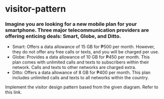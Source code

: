 # visitor-pattern

### Imagine you are looking for a new mobile plan for your smartphone. Three major telecommunication providers are offering enticing deals: Smart, Globe, and Ditto.

- Smart: Offers a data allowance of 15 GB for ₱500 per month. However, they do not offer any free calls or texts, and you will be charged per use.
- Globe: Provides a data allowance of 10 GB for ₱450 per month. This plan comes with unlimited calls and texts to subscribers within their network. Calls and texts to other networks are charged extra.
- Ditto: Offers a data allowance of 8 GB for ₱400 per month. This plan includes unlimited calls and texts to all networks within the country.
  
Implement the visitor design pattern based from the given diagram. Refer to this link.  
